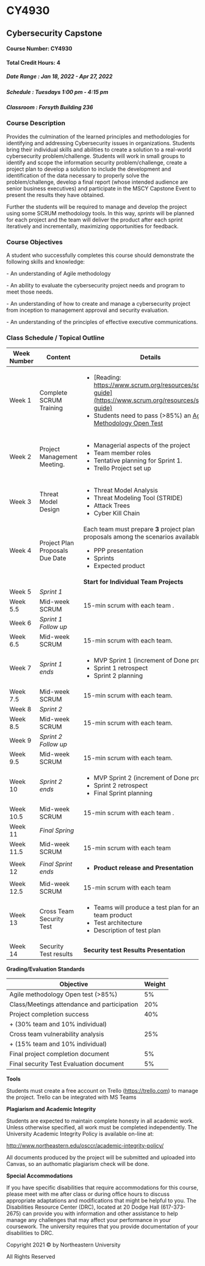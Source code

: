 # CY4930

## Cybersecurity Capstone

#### Course Number:     CY4930
#### Total Credit Hours:   4
##### Date Range : Jan 18, 2022 - Apr 27, 2022
##### Schedule : **Tuesdays 1:00 pm - 4:15 pm**
##### Classroom : Forsyth Building 236




### **Course Description**

Provides the culmination of the learned principles and methodologies for identifying and addressing Cybersecurity issues in organizations. Students bring their individual skills and abilities to create a solution to a real-world cybersecurity problem/challenge. Students will work in small groups to identify and scope the information security problem/challenge, create a project plan to develop a solution to include the development and identification of the data necessary to properly solve the problem/challenge, develop a final report (whose intended audience are senior business executives) and participate in the MSCY Capstone Event to present the results they have obtained. 

 

Further the students will be required to manage and develop the project using some SCRUM methodology tools. In this way, *sprints* will be planned for each project and the team will deliver the product after each sprint iteratively and incrementally, maximizing opportunities for feedback. 

 

### **Course Objectives**

 

A student who successfully completes this course should demonstrate the following skills and knowledge:

 

\-    An understanding of Agile methodology

\-    An ability to evaluate the cybersecurity project needs and  program to meet those needs.

\-    An understanding of how to create and manage a cybersecurity project from inception to management approval and security evaluation.

\-    An understanding of the principles of effective executive communications.



### **Class Schedule / Topical Outline**


| Week Number | Content | Details | 
| ------------------------------ | ---------------------------- | ------------------------------------------------------- |
| Week 1                         | Complete SCRUM  Training     | <ul> <li>[Reading: https://www.scrum.org/resources/scrum-guide](https://www.scrum.org/resources/scrum-guide)</li> <li> Students need  to pass (>85%) an [Agile Methodology Open Test](https://www.scrum.org/open-assessments/scrum-open)</li></ul> |
| Week 2                         | Project  Management Meeting. | <ul><li>Managerial  aspects of the project </li> <li>Team member roles </li> <li>Tentative planning for Sprint 1.</li> <li>Trello Project set up</li></ul>  |
| Week 3                         | Threat Model  Design         | <ul><li>Threat Model  Analysis</li> <li> Threat Modeling Tool (STRIDE) </li> <li> Attack Trees </li> <li>  Cyber Kill Chain </li></ul>|
| Week 4  | Project Plan Proposals Due Date    |Each team must prepare **3** project plan proposals among the scenarios available <ul><li> PPP presentation </li>  <li>  Sprints </li>  <li> Expected product   </li></ul>|     |
|  |     |               **Start for Individual Team Projects**   |                     |
| Week 5                         | *Sprint 1*                   |                                           |
| Week 5.5                       | Mid-week  SCRUM              | 15-min  scrum with each team .                               |
| Week 6                         | *Sprint 1 Follow up*         |                                                              |
| Week 6.5                       | Mid-week  SCRUM              | 15-min  scrum with each team.                                |
| Week 7                         | *Sprint 1 ends*              | <ul><li>MVP Sprint 1 (increment of  Done product)</li><li>Sprint 1 retrospect</li>  <li>Sprint 2 planning </li></ul>|
| Week 7.5                       | Mid-week  SCRUM              | 15-min  scrum with each team.                                |
| Week 8                         | *Sprint 2*                   |                                                              |
| Week 8.5                       | Mid-week  SCRUM              | 15-min  scrum with each team.                                |
| Week 9                         | *Sprint 2 Follow up*         |                                                              |
| Week 9.5                       | Mid-week  SCRUM              | 15-min  scrum with each team.                                |
| Week 10          | *Sprint 2 ends*              | <ul><li>MVP Sprint 2 (increment of  Done product)</li><li>Sprint 2 retrospect</li>  <li> Final Sprint planning </li></ul> |
| Week 10.5                      | Mid-week  SCRUM              | 15-min  scrum with each team .                               |
| Week 11                        | *Final Spring*     |                                                              |
| Week 11.5                      | Mid-week  SCRUM              | 15-min  scrum with each team                                 |
| Week 12                        | *Final Sprint ends*          | <ul><li> **Product release  and Presentation** </li></ul>                  |
| Week 12.5                      | Mid-week  SCRUM              | 15-min  scrum with each team                                 |
| Week 13                        | Cross Team Security  Test    | <ul><li> Teams will produce a test  plan for another team product</li> <li>    Test architecture </li> <li>    Description of test plan </li></ul>  |
| Week 14                        | Security Test results        | **Security test Results Presentation**                      |
 

**Grading/Evaluation Standards**

| Objective| Weight| 
| ------ | --------|
| Agile methodology Open test (>85%)  |           5% |
| Class/Meetings attendance and participation  |     20% |
| Project completion success     |                   40% |
| + (30% team and 10% individual) |              |
| Cross team vulnerability analysis   |          25% |
| + (15% team and 10% individual) |    |
| Final project completion document | 5%|
| Final security Test Evaluation document | 5% |



**Tools**

Students must create a free account on Trello (https://trello.com) to manage the project. Trello can be integrated with MS Teams


**Plagiarism and Academic Integrity**

Students are expected to maintain complete honesty in all academic work. Unless otherwise specified, all work must be completed independently. The University Academic Integrity Policy is available on-line at:

http://www.northeastern.edu/osccr/academic-integrity-policy/

All documents produced by the project will be submitted and uploaded into Canvas, so an authomatic plagiarism check will be done.

**Special Accommodations**

If you have specific disabilities that require accommodations for this course, please meet with me after class or during office hours to discuss appropriate adaptations and modifications that might be helpful to you. The Disabilities Resource Center (DRC), located at 20 Dodge Hall (617-373-2675) can provide you with information and other assistance to help manage any challenges that may affect your performance in your coursework. The university requires that you provide documentation of your disabilities to DRC.

Copyright 2021 © by Northeastern University

All Rights Reserved
